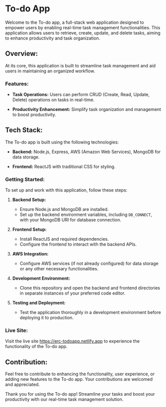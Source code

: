 # To-do App

Welcome to the To-do app, a full-stack web application designed to empower users by enabling real-time task management functionalities. This application allows users to retrieve, create, update, and delete tasks, aiming to enhance productivity and task organization.

## Overview:

At its core, this application is built to streamline task management and aid users in maintaining an organized workflow.

### Features:

- **Task Operations:** Users can perform CRUD (Create, Read, Update, Delete) operations on tasks in real-time.
  
- **Productivity Enhancement:** Simplify task organization and management to boost productivity.

## Tech Stack:

The To-do app is built using the following technologies:

- **Backend:** Node.js, Express, AWS (Amazon Web Services), MongoDB for data storage.
  
- **Frontend:** ReactJS with traditional CSS for styling.

### Getting Started:

To set up and work with this application, follow these steps:

1. **Backend Setup:**
   - Ensure Node.js and MongoDB are installed.
   - Set up the backend environment variables, including `DB_CONNECT`, with your MongoDB URI for database connection.

2. **Frontend Setup:**
   - Install ReactJS and required dependencies.
   - Configure the frontend to interact with the backend APIs.

3. **AWS Integration:**
   - Configure AWS services (if not already configured) for data storage or any other necessary functionalities.

4. **Development Environment:**
   - Clone this repository and open the backend and frontend directories in separate instances of your preferred code editor.

5. **Testing and Deployment:**
   - Test the application thoroughly in a development environment before deploying it to production.

### Live Site:

Visit the live site https://erc-todoapp.netlify.app to experience the functionality of the To-do app.

## Contribution:

Feel free to contribute to enhancing the functionality, user experience, or adding new features to the To-do app. Your contributions are welcomed and appreciated.

Thank you for using the To-do app! Streamline your tasks and boost your productivity with our real-time task management solution.

